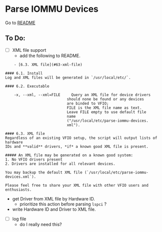 # Parse IOMMU Devices
Go to [README](./README.md)

## To Do:
- [ ] XML file support
  - add the following to README.

```
    - [6.3. XML file](#63-xml-file)

#### 6.1. Install
Log and XML files will be generated in `/usr/local/etc/`.

```

```
#### 6.2. Executable
```
```
    -x, --xml, --xml=FILE     Query an XML file for device drivers
                            should none be found or any devices
                            are binded to VFIO;
                            FILE is the XML file name as text.
                            Leave FILE empty to use default file
                            name
                            ("/usr/local/etc/parse-iommu-devices.
                            xml").
```

```
#### 6.3. XML file
Regardless of an existing VFIO setup, the script will output lists of hardware
IDs and **valid** drivers, *if* a known good XML file is present.

##### An XML file may be generated on a known good system:
1. No VFIO drivers present
2. Drivers are installed for all relevant devices.

You may backup the default XML file (`/usr/local/etc/parse-iommu-devices.xml`).

Please feel free to share your XML file with other VFIO users and enthusiasts.
```
  - get Driver from XML file by Hardware ID.
    - prioritize this action before parsing `lspci` ?
  - write Hardware ID and Driver to XML file.

- [ ] log file
  - do I really need this?

